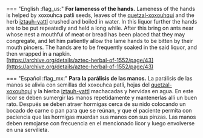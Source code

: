 
=== "English :flag_us:"
    **For lameness of the hands.** Lameness of the hands is helped by xoxouhca patli seeds, leaves of the [quetzal-xoxouhqui](xoxouhca-patli.md) and the herb [iztauh-yattl](Iztauyattl.md) crushed and boiled in water. In this liquor further the hands are to be put repeatedly and held a long while. After this bring on ants near whose nest a mouthful of meat or bread has been placed that they may congregate, and let him patiently allow the lame hands to be bitten by their mouth pincers. The hands are to be frequently soaked in the said liquor, and then wrapped in a napkin.  
    [https://archive.org/details/aztec-herbal-of-1552/page/43](https://archive.org/details/aztec-herbal-of-1552/page/43)  


=== "Español :flag_mx:"
    **Para la parálisis de las manos.** La parálisis de las manos se alivia con semillas del xoxouhca patli, hojas del [quetzal-xoxouhqui](xoxouhca-patli.md) y la hierba [iztauh-yattl](Iztauyattl.md) machacadas y hervidas en agua. En este licor se deben sumergir las manos repetidamente y mantenerlas allí un buen rato. Después se deben atraer hormigas cerca de su nido colocando un bocado de carne o pan para que se reúnan, y que el paciente permita con paciencia que las hormigas muerdan sus manos con sus pinzas. Las manos deben remojarse con frecuencia en el mencionado licor y luego envolverse en una servilleta.  

